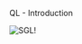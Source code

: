 QL - Introduction


![SGL!](https://www.shutterstock.com/image-vector/sql-icon-major-database-format-260nw-1904337712.jpg)
